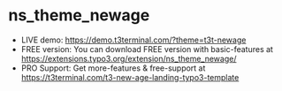 # ns_theme_newage

- LIVE demo: https://demo.t3terminal.com/?theme=t3t-newage
- FREE version: You can download FREE version with basic-features at https://extensions.typo3.org/extension/ns_theme_newage/
- PRO Support: Get more-features & free-support at https://t3terminal.com/t3-new-age-landing-typo3-template
